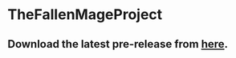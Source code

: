 # TheFallenMageProject
 
## Download the latest pre-release from [here](https://github.com/OsamaAlzoubi/TheFallenMageProject/releases/tag/v1.0).
